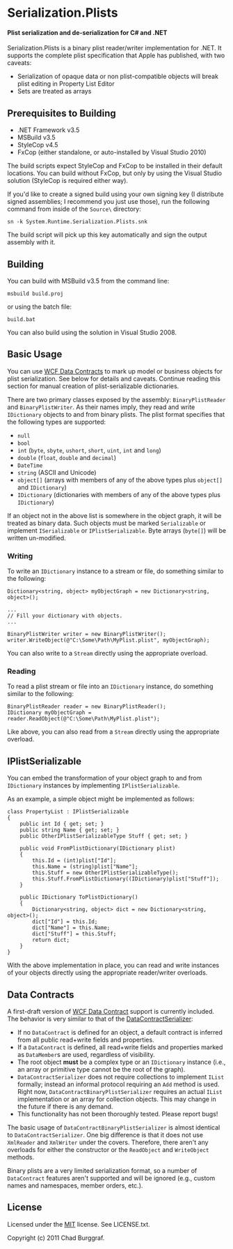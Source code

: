 # Serialization.Plists
#### Plist serialization and de-serialization for C# and .NET

Serialization.Plists is a binary plist reader/writer implementation for .NET. It supports the complete plist specification that Apple has published, with two caveats:

 - Serialization of opaque data or non plist-compatible objects will break plist editing in Property List Editor
 - Sets are treated as arrays

## Prerequisites to Building

 - .NET Framework v3.5
 - MSBuild v3.5
 - StyleCop v4.5
 - FxCop (either standalone, or auto-installed by Visual Studio 2010)

The build scripts expect StyleCop and FxCop to be installed in their default locations. You can build without FxCop, but only by using the Visual Studio solution (StyleCop is required either way).

If you'd like to create a signed build using your own signing key (I distribute signed assemblies; I recommend you just use those), run the following command from inside of the `Source\` directory:

    sn -k System.Runtime.Serialization.Plists.snk
    
The build script will pick up this key automatically and sign the output assembly with it.

## Building

You can build with MSBuild v3.5 from the command line:

    msbuild build.proj

or using the batch file:

    build.bat
    
You can also build using the solution in Visual Studio 2008.

## Basic Usage

You can use [WCF Data Contracts](http://msdn.microsoft.com/en-us/library/ms733127.aspx) to mark up model or business objects for plist serialization. See below for details and caveats. Continue reading this section for manual creation of plist-serializable dictionaries.

There are two primary classes exposed by the assembly: `BinaryPlistReader` and `BinaryPlistWriter`. As their names imply, they read and write `IDictionary` objects to and from binary plists. The plist format specifies that the following types are supported:

 - `null`
 - `bool`
 - `int` (`byte`, `sbyte`, `ushort`, `short`, `uint`, `int` and `long`)
 - `double` (`float`, `double` and `decimal`)
 - `DateTime`
 - `string` (ASCII and Unicode)
 - `object[]` (arrays with members of any of the above types plus `object[]` and `IDictionary`)
 - `IDictionary` (dictionaries with members of any of the above types plus `IDictionary`)
 
If an object not in the above list is somewhere in the object graph, it will be treated as binary data. Such objects must be marked `Serializable` or implement `ISerializable` or `IPlistSerializable`. Byte arrays (`byte[]`) will be written un-modified.

### Writing

To write an `IDictionary` instance to a stream or file, do something similar to the following:

    Dictionary<string, object> myObjectGraph = new Dictionary<string, object>();
    
    ...
    // Fill your dictionary with objects.
    ...
    
    BinaryPlistWriter writer = new BinaryPlistWriter();
    writer.WriteObject(@"C:\Some\Path\MyPlist.plist", myObjectGraph);
    
You can also write to a `Stream` directly using the appropriate overload.

### Reading

To read a plist stream or file into an `IDictionary` instance, do something similar to the following:

    BinaryPlistReader reader = new BinaryPlistReader();
    IDictionary myObjectGraph = reader.ReadObject(@"C:\Some\Path\MyPlist.plist");
    
Like above, you can also read from a `Stream` directly using the appropriate overload.

## IPlistSerializable

You can embed the transformation of your object graph to and from `IDictionary` instances by implementing `IPlistSerializable`.

As an example, a simple object might be implemented as follows:

    class PropertyList : IPlistSerializable
    {
		public int Id { get; set; }
        public string Name { get; set; }
        public OtherIPlistSerializableType Stuff { get; set; }
        
        public void FromPlistDictionary(IDictionary plist)
        {
            this.Id = (int)plist["Id"];
            this.Name = (string)plist["Name"];
            this.Stuff = new OtherIPlistSerializableType();
            this.Stuff.FromPlistDictionary((IDictionary)plist["Stuff"]);
        }
        
        public IDictionary ToPlistDictionary()
        {
            Dictionary<string, object> dict = new Dictionary<string, object>();
            dict["Id"] = this.Id;
            dict["Name"] = this.Name;
            dict["Stuff"] = this.Stuff;
            return dict;
        }
    }

With the above implementation in place, you can read and write instances of your objects directly using the appropriate reader/writer overloads.

## Data Contracts

A first-draft version of [WCF Data Contract](http://msdn.microsoft.com/en-us/library/ms733127.aspx) support is currently included. The behavior is very similar to that of the [DataContractSerializer](http://msdn.microsoft.com/en-us/library/system.runtime.serialization.datacontractserializer.aspx):

 - If no `DataContract` is defined for an object, a default contract is inferred from all public read+write fields and properties.
 - If a `DataContract` is defined, all read+write fields and properties marked as `DataMember`s are used, regardless of visibility.
 - The root object **must** be a complex type or an `IDictionary` instance (i.e., an array or primitive type cannot be the root of the graph).
 - `DataContractSerializer` does not require collections to implement `IList` formally; instead an informal protocol requiring an `Add` method is used. Right now, `DataContractBinaryPlistSerializer` requires an actual `IList` implementation or an array for collection objects. This may change in the future if there is any demand.
 - This functionality has not been thoroughly tested. Please report bugs!
 
The basic usage of `DataContractBinaryPlistSerializer` is almost identical to `DataContractSerializer`. One big difference is that it does not use `XmlReader` and `XmlWriter` under the covers. Therefore, there aren't any overloads for either the constructor or the `ReadObject` and `WriteObject` methods.

Binary plists are a very limited serialization format, so a number of `DataContract` features aren't supported and will be ignored (e.g., custom names and namespaces, member orders, etc.).
    
## License

Licensed under the [MIT](http://www.opensource.org/licenses/mit-license.html) license. See LICENSE.txt.

Copyright (c) 2011 Chad Burggraf.
